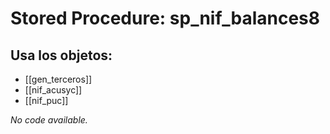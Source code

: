 # Stored Procedure: sp_nif_balances8

## Usa los objetos:
- [[gen_terceros]]
- [[nif_acusyc]]
- [[nif_puc]]

*No code available.*
